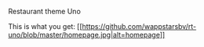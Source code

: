 Restaurant theme Uno

This is what you get:
[[https://github.com/wappstarsbv/rt-uno/blob/master/homepage.jpg|alt=homepage]]